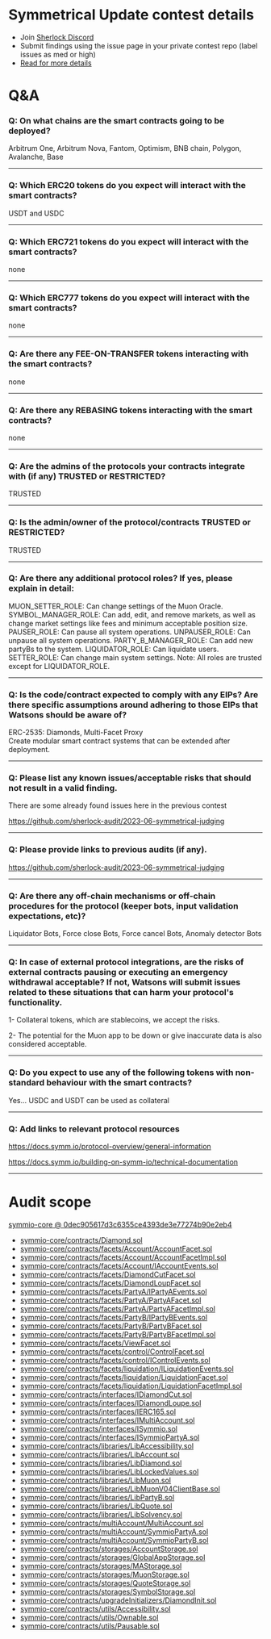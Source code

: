 
# Symmetrical Update contest details

- Join [Sherlock Discord](https://discord.gg/MABEWyASkp)
- Submit findings using the issue page in your private contest repo (label issues as med or high)
- [Read for more details](https://docs.sherlock.xyz/audits/watsons)

# Q&A

### Q: On what chains are the smart contracts going to be deployed?
Arbitrum One, Arbitrum Nova, Fantom, Optimism, BNB chain,  Polygon, Avalanche, Base
___

### Q: Which ERC20 tokens do you expect will interact with the smart contracts? 
USDT and USDC 
___

### Q: Which ERC721 tokens do you expect will interact with the smart contracts? 
none
___

### Q: Which ERC777 tokens do you expect will interact with the smart contracts? 
none
___

### Q: Are there any FEE-ON-TRANSFER tokens interacting with the smart contracts?

none
___

### Q: Are there any REBASING tokens interacting with the smart contracts?

none
___

### Q: Are the admins of the protocols your contracts integrate with (if any) TRUSTED or RESTRICTED?
TRUSTED
___

### Q: Is the admin/owner of the protocol/contracts TRUSTED or RESTRICTED?
TRUSTED
___

### Q: Are there any additional protocol roles? If yes, please explain in detail:
MUON_SETTER_ROLE: Can change settings of the Muon Oracle.
SYMBOL_MANAGER_ROLE: Can add, edit, and remove markets, as well as change market settings like fees and minimum acceptable position size.
PAUSER_ROLE: Can pause all system operations.
UNPAUSER_ROLE: Can unpause all system operations.
PARTY_B_MANAGER_ROLE: Can add new partyBs to the system.
LIQUIDATOR_ROLE: Can liquidate users.
SETTER_ROLE: Can change main system settings.
Note: All roles are trusted except for LIQUIDATOR_ROLE.
___

### Q: Is the code/contract expected to comply with any EIPs? Are there specific assumptions around adhering to those EIPs that Watsons should be aware of?
ERC-2535: Diamonds, Multi-Facet Proxy  
Create modular smart contract systems that can be extended after deployment.
___

### Q: Please list any known issues/acceptable risks that should not result in a valid finding.
There are some already found issues here in the previous contest

https://github.com/sherlock-audit/2023-06-symmetrical-judging
___

### Q: Please provide links to previous audits (if any).
https://github.com/sherlock-audit/2023-06-symmetrical-judging
___

### Q: Are there any off-chain mechanisms or off-chain procedures for the protocol (keeper bots, input validation expectations, etc)?
Liquidator Bots, Force close Bots, Force cancel Bots, Anomaly detector Bots
___

### Q: In case of external protocol integrations, are the risks of external contracts pausing or executing an emergency withdrawal acceptable? If not, Watsons will submit issues related to these situations that can harm your protocol's functionality.
1- Collateral tokens, which are stablecoins, we accept the risks.

2- The potential for the Muon app to be down or give inaccurate data is also considered acceptable.
___

### Q: Do you expect to use any of the following tokens with non-standard behaviour with the smart contracts?
Yes... USDC and USDT can be used as collateral
___

### Q: Add links to relevant protocol resources
https://docs.symm.io/protocol-overview/general-information

https://docs.symm.io/building-on-symm-io/technical-documentation
___



# Audit scope


[symmio-core @ 0dec905617d3c6355ce4393de3e77274b90e2eb4](https://github.com/SYMM-IO/symmio-core/tree/0dec905617d3c6355ce4393de3e77274b90e2eb4)
- [symmio-core/contracts/Diamond.sol](symmio-core/contracts/Diamond.sol)
- [symmio-core/contracts/facets/Account/AccountFacet.sol](symmio-core/contracts/facets/Account/AccountFacet.sol)
- [symmio-core/contracts/facets/Account/AccountFacetImpl.sol](symmio-core/contracts/facets/Account/AccountFacetImpl.sol)
- [symmio-core/contracts/facets/Account/IAccountEvents.sol](symmio-core/contracts/facets/Account/IAccountEvents.sol)
- [symmio-core/contracts/facets/DiamondCutFacet.sol](symmio-core/contracts/facets/DiamondCutFacet.sol)
- [symmio-core/contracts/facets/DiamondLoupFacet.sol](symmio-core/contracts/facets/DiamondLoupFacet.sol)
- [symmio-core/contracts/facets/PartyA/IPartyAEvents.sol](symmio-core/contracts/facets/PartyA/IPartyAEvents.sol)
- [symmio-core/contracts/facets/PartyA/PartyAFacet.sol](symmio-core/contracts/facets/PartyA/PartyAFacet.sol)
- [symmio-core/contracts/facets/PartyA/PartyAFacetImpl.sol](symmio-core/contracts/facets/PartyA/PartyAFacetImpl.sol)
- [symmio-core/contracts/facets/PartyB/IPartyBEvents.sol](symmio-core/contracts/facets/PartyB/IPartyBEvents.sol)
- [symmio-core/contracts/facets/PartyB/PartyBFacet.sol](symmio-core/contracts/facets/PartyB/PartyBFacet.sol)
- [symmio-core/contracts/facets/PartyB/PartyBFacetImpl.sol](symmio-core/contracts/facets/PartyB/PartyBFacetImpl.sol)
- [symmio-core/contracts/facets/ViewFacet.sol](symmio-core/contracts/facets/ViewFacet.sol)
- [symmio-core/contracts/facets/control/ControlFacet.sol](symmio-core/contracts/facets/control/ControlFacet.sol)
- [symmio-core/contracts/facets/control/IControlEvents.sol](symmio-core/contracts/facets/control/IControlEvents.sol)
- [symmio-core/contracts/facets/liquidation/ILiquidationEvents.sol](symmio-core/contracts/facets/liquidation/ILiquidationEvents.sol)
- [symmio-core/contracts/facets/liquidation/LiquidationFacet.sol](symmio-core/contracts/facets/liquidation/LiquidationFacet.sol)
- [symmio-core/contracts/facets/liquidation/LiquidationFacetImpl.sol](symmio-core/contracts/facets/liquidation/LiquidationFacetImpl.sol)
- [symmio-core/contracts/interfaces/IDiamondCut.sol](symmio-core/contracts/interfaces/IDiamondCut.sol)
- [symmio-core/contracts/interfaces/IDiamondLoupe.sol](symmio-core/contracts/interfaces/IDiamondLoupe.sol)
- [symmio-core/contracts/interfaces/IERC165.sol](symmio-core/contracts/interfaces/IERC165.sol)
- [symmio-core/contracts/interfaces/IMultiAccount.sol](symmio-core/contracts/interfaces/IMultiAccount.sol)
- [symmio-core/contracts/interfaces/ISymmio.sol](symmio-core/contracts/interfaces/ISymmio.sol)
- [symmio-core/contracts/interfaces/ISymmioPartyA.sol](symmio-core/contracts/interfaces/ISymmioPartyA.sol)
- [symmio-core/contracts/libraries/LibAccessibility.sol](symmio-core/contracts/libraries/LibAccessibility.sol)
- [symmio-core/contracts/libraries/LibAccount.sol](symmio-core/contracts/libraries/LibAccount.sol)
- [symmio-core/contracts/libraries/LibDiamond.sol](symmio-core/contracts/libraries/LibDiamond.sol)
- [symmio-core/contracts/libraries/LibLockedValues.sol](symmio-core/contracts/libraries/LibLockedValues.sol)
- [symmio-core/contracts/libraries/LibMuon.sol](symmio-core/contracts/libraries/LibMuon.sol)
- [symmio-core/contracts/libraries/LibMuonV04ClientBase.sol](symmio-core/contracts/libraries/LibMuonV04ClientBase.sol)
- [symmio-core/contracts/libraries/LibPartyB.sol](symmio-core/contracts/libraries/LibPartyB.sol)
- [symmio-core/contracts/libraries/LibQuote.sol](symmio-core/contracts/libraries/LibQuote.sol)
- [symmio-core/contracts/libraries/LibSolvency.sol](symmio-core/contracts/libraries/LibSolvency.sol)
- [symmio-core/contracts/multiAccount/MultiAccount.sol](symmio-core/contracts/multiAccount/MultiAccount.sol)
- [symmio-core/contracts/multiAccount/SymmioPartyA.sol](symmio-core/contracts/multiAccount/SymmioPartyA.sol)
- [symmio-core/contracts/multiAccount/SymmioPartyB.sol](symmio-core/contracts/multiAccount/SymmioPartyB.sol)
- [symmio-core/contracts/storages/AccountStorage.sol](symmio-core/contracts/storages/AccountStorage.sol)
- [symmio-core/contracts/storages/GlobalAppStorage.sol](symmio-core/contracts/storages/GlobalAppStorage.sol)
- [symmio-core/contracts/storages/MAStorage.sol](symmio-core/contracts/storages/MAStorage.sol)
- [symmio-core/contracts/storages/MuonStorage.sol](symmio-core/contracts/storages/MuonStorage.sol)
- [symmio-core/contracts/storages/QuoteStorage.sol](symmio-core/contracts/storages/QuoteStorage.sol)
- [symmio-core/contracts/storages/SymbolStorage.sol](symmio-core/contracts/storages/SymbolStorage.sol)
- [symmio-core/contracts/upgradeInitializers/DiamondInit.sol](symmio-core/contracts/upgradeInitializers/DiamondInit.sol)
- [symmio-core/contracts/utils/Accessibility.sol](symmio-core/contracts/utils/Accessibility.sol)
- [symmio-core/contracts/utils/Ownable.sol](symmio-core/contracts/utils/Ownable.sol)
- [symmio-core/contracts/utils/Pausable.sol](symmio-core/contracts/utils/Pausable.sol)



